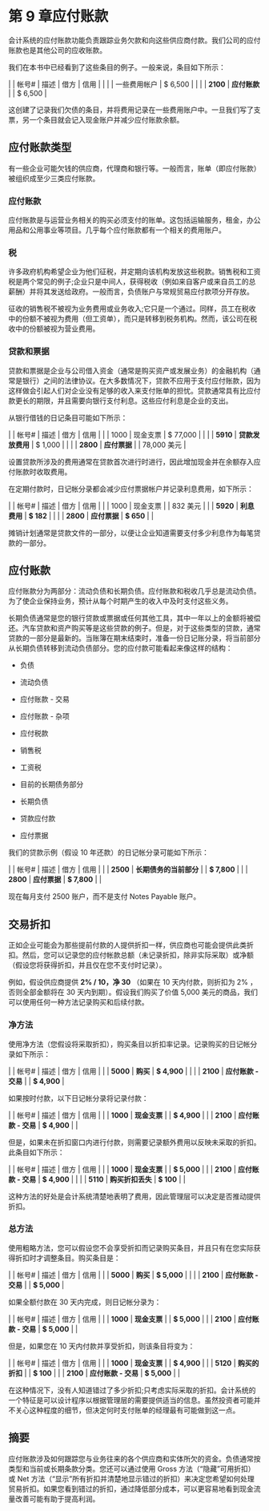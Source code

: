 # 第 9 章应付账款

会计系统的应付账款功能负责跟踪业务欠款和向这些供应商付款。我们公司的应付账款也是其他公司的应收账款。

我们在本书中已经看到了这些条目的例子。一般来说，条目如下所示：

|  | 帐号#  | 描述 | 借方 | 信用 |
|  |  | 一些费用帐户 | $ 6,500 |  |
|  | **2100** | **应付账款** |  | $ 6,500 |

这创建了记录我们欠债的条目，并将费用记录在一些费用账户中。一旦我们写了支票，另一个条目就会记入现金账户并减少应付账款余额。

## 应付账款类型

有一些企业可能欠钱的供应商，代理商和银行等。一般而言，账单（即应付账款）被组织成至少三类应付账款。

### 应付账款

应付账款是与运营业务相关的购买必须支付的账单。这包括运输服务，租金，办公用品和公用事业等项目。几乎每个应付账款都有一个相关的费用账户。

### 税

许多政府机构希望企业为他们征税，并定期向该机构发放这些税款。销售税和工资税是两个常见的例子;企业只是中间人，获得税收（例如来自客户或来自员工的总薪酬）并将其发送给政府。一般而言，负债账户与常规贸易应付款项分开存放。

征收的销售税不被视为业务费用或业务收入;它只是一个通过。同样，员工在税收中的份额不被视为费用（但工资单），而只是转移到税务机构。然而，该公司在税收中的份额被视为营业费用。

### 贷款和票据

贷款和票据是企业与公司借入资金（通常是购买资产或发展业务）的金融机构（通常是银行）之间的法律协议。在大多数情况下，贷款不应用于支付应付账款，因为这样做会引起人们对企业没有足够的收入来支付账单的担忧。贷款通常具有比应付款更长的期限，并且需要向银行支付利息。这些应付利息是企业的支出。

从银行借钱的日记条目可能如下所示：

|  | 帐号#  | 描述 | 借方 | 信用 |
|  | 1000 | 现金支票 | $ 77,000 |  |
|  | **5910** | **贷款发放费用** | $ 1,000 |  |
|  | **2800** | **应付票据** |  | 78,000 美元 |

设置贷款所涉及的费用通常在贷款首次进行时进行，因此增加现金并在余额存入应付账款时收取费用。

在定期付​​款时，日记帐分录都会减少应付票据帐户并记录利息费用，如下所示：

|  | 帐号#  | 描述 | 借方 | 信用 |
|  | 1000 | 现金支票 |  | 832 美元 |
|  | **5920** | **利息费用** | **$ 182** |  |
|  | **2800** | **应付票据** | **$ 650** |  |

摊销计划通常是贷款文件的一部分，以便让企业知道需要支付多少利息作为每笔贷款的一部分。

## 应付账款

应付账款分为两部分：流动负债和长期负债。应付账款和税收几乎总是流动负债。为了使企业保持业务，预计从每个时期产生的收入中及时支付这些义务。

长期负债通常是您的银行贷款或票据或任何其他工具，其中一年以上的金额将被偿还。汽车贷款和资产购买等是这些贷款的例子。但是，对于这些类型的贷款，通常贷款的一部分是最新的。当账簿在期末结束时，准备一份日记账分录，将当前部分从长期负债转移到流动负债部分。您的应付款可能看起来像这样的结构：

*   负债
*   流动负债

*   应付账款 - 交易
*   应付账款 - 杂项
*   应付税款

*   销售税
*   工资税

*   目前的长期债务部分
*   长期负债

*   贷款应付款
*   应付票据

我们的贷款示例（假设 10 年还款）的日记帐分录可能如下所示：

|  | 帐号#  | 描述 | 借方 | 信用 |
|  | **2500** | **长期债务的当前部分** |  | **$ 7,800** |
|  | **2800** | **应付票据** | **$ 7,800** |  |

现在每月支付 2500 账户，而不是支付 Notes Payable 账户。

## 交易折扣

正如企业可能会为那些提前付款的人提供折扣一样，供应商也可能会提供此类折扣。然后，您可以记录您的应付帐款总额（未记录折扣，除非实际采取）或净额（假设您将获得折扣，并且仅在您不支付时记录）。

例如，假设供应商提供 **2% / 10，净 30** （如果在 10 天内付款，则折扣为 2% ，否则全部金额将在 30 天内到期）。假设我们购买了价值 5,000 美元的商品，我们可以使用任何一种方法记录购买和后续付款。

### 净方法

使用净方法（您假设将采取折扣），购买条目以折扣率记录。记录购买的日记帐分录如下所示：

|  | 帐号#  | 描述 | 借方 | 信用 |
|  | **5000** | **购买** | **$ 4,900** |  |
|  | **2100** | **应付账款 - 交易** |  | **$ 4,900** |

如果按时付款，以下日记帐分录将记录付款：

|  | 帐号#  | 描述 | 借方 | 信用 |
|  | **1000** | **现金支票** |  | **$ 4,900** |
|  | **2100** | **应付账款 - 交易** | **$ 4,900** |  |

但是，如果未在折扣窗口内进行付款，则需要记录额外费用以反映未采取的折扣。此条目如下所示：

|  | 帐号#  | 描述 | 借方 | 信用 |
|  | **1000** | **现金支票** |  | **$ 5,000** |
|  | **2100** | **应付账款 - 交易** | **$ 4,900** |  |
|  | **5110** | **购买折扣丢失** | **$ 100** |  |

这种方法的好处是会计系统清楚地表明了费用，因此管理层可以决定是否推动提供折扣。

### 总方法

使用粗略方法，您可以假设您不会享受折扣而记录购买条目，并且只有在您实际获得折扣时才调整条目。购买条目是：

|  | 帐号#  | 描述 | 借方 | 信用 |
|  | **5000** | **购买** | **$ 5,000** |  |
|  | **2100** | **应付账款 - 交易** |  | **$ 5,000** |

如果全额付款在 30 天内完成，则日记帐分录为：

|  | 帐号#  | 描述 | 借方 | 信用 |
|  | **1000** | **现金支票** |  | **$ 5,000** |
|  | **2100** | **应付账款 - 交易** | **$ 5,000** |  |

但是，如果您在 10 天内付款并享受折扣，则该条目将变为：

|  | 帐号#  | 描述 | 借方 | 信用 |
|  | **1000** | **现金支票** |  | **$ 4,900** |
|  | **5120** | **购买的折扣** |  | **$ 100** |
|  | **2100** | **应付账款 - 交易** | **$ 5,000** |  |

在这种情况下，没有人知道错过了多少折扣;只考虑实际采取的折扣。会计系统的一个特征是可以设计程序以根据管理层的需要提供适当的信息。虽然投资者可能并不关心这种程度的细节，但决定何时支付账单的经理最有可能做到这一点。

## 摘要

应付账款涉及如何跟踪您与业务往来的各个供应商和实体所欠的资金。负债通常按类型和当前或长期条款分类。您还可以通过使用 Gross 方法（“隐藏”可用折扣）或 Net 方法（“显示”所有折扣并清楚地显示错过的折扣）来决定您希望如何处理贸易折扣。如果您看到错过的折扣，通过降低部分成本，可以更容易地看到现金流量改善可能有助于提高利润。